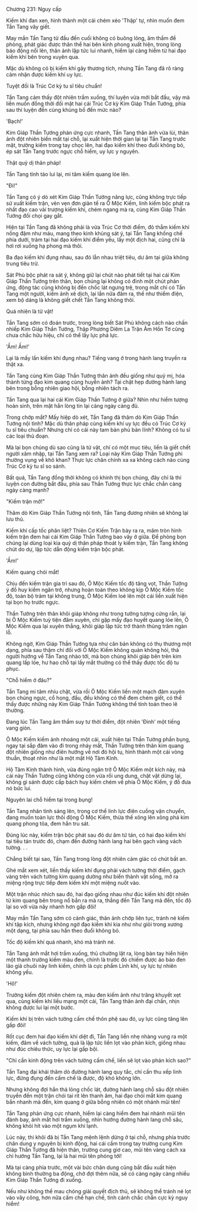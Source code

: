 




Chương 231: Nguy cấp


Kiếm khí đan xen, hình thành một cái chém xéo 'Thập' tự, nhìn muốn đem Tần Tang vây giết.

May mắn Tần Tang từ đầu đến cuối không có buông lỏng, âm thầm đề phòng, phát giác được thân thể hai bên kình phong xuất hiện, trong lòng báo động nổi lên, thân ảnh lập tức lui nhanh, hiểm lại càng hiểm từ hai đạo kiếm khí bên trong xuyên qua.

Mặc dù không có bị kiếm khí gây thương tích, nhưng Tần Tang đã rõ ràng cảm nhận được kiếm khí uy lực.

Tuyệt đối là Trúc Cơ kỳ tu sĩ tiêu chuẩn!

Tần Tang cảm thấy đột nhiên trầm xuống, thí luyện vừa mới bắt đầu, vậy mà liền muốn đồng thời đối mặt hai cái Trúc Cơ kỳ Kim Giáp Thần Tướng, phía sau thí luyện đến cùng khủng bố đến mức nào?

'Bạch!'

Kim Giáp Thần Tướng phản ứng cực nhanh, Tần Tang thân ảnh vừa lùi, thân ảnh đột nhiên biến mất tại chỗ, lại xuất hiện thời gian lại tại Tần Tang trước mặt, trường kiếm trong tay chọc lên, hai đạo kiếm khí theo đuổi không bỏ, ép sát Tần Tang trước ngực chỗ hiểm, uy lực y nguyên.

Thật quỷ dị thân pháp!

Tần Tang tỉnh táo lui lại, mi tâm kiếm quang lóe lên.

"Đi!"

Tần Tang có ý dò xét Kim Giáp Thần Tướng năng lực, cũng không trực tiếp sử xuất kiếm trận, vẻn vẹn đơn giản tế ra Ô Mộc Kiếm, linh kiếm bộc phát ra nhất đạo cao vài trượng kiếm khí, chém ngang mà ra, cùng Kim Giáp Thần Tướng đối chọi gay gắt.

Hiện tại Tần Tang đã không phải là vừa Trúc Cơ thời điểm, đỏ thẫm kiếm khí nồng đậm như máu, mang theo kinh khủng sát ý, tại Tần Tang khống chế phía dưới, trảm tại hai đạo kiếm khí điểm yếu, lấy một địch hai, cũng chỉ là hơi rơi xuống hạ phong mà thôi.

Ba đạo kiếm khí đụng nhau, sau đó lẫn nhau triệt tiêu, dư âm tại giữa không trung tiêu trừ.

Sát Phù bộc phát ra sát ý, không giữ lại chút nào phát tiết tại hai cái Kim Giáp Thần Tướng trên thân, bọn chúng lại không có đinh một chút phản ứng, động tác cũng không bị đến chốc lát ngưng trệ, trong mắt chỉ có Tần Tang một người, kiếm ảnh xê dịch, lại lần nữa đâm ra, thế như thiểm điện, xem bộ dáng là không giết chết Tần Tang không thôi.

Quả nhiên là tử vật!

Tần Tang sớm có đoán trước, trong lòng biết Sát Phù không cách nào chấn nhiếp Kim Giáp Thần Tướng, Thập Phương Diêm La Trận Âm Hồn Tơ cũng chưa chắc hữu hiệu, chỉ có thể lấy lực phá lực.

'Ầm! Ầm!'

Lại là mấy lần kiếm khí đụng nhau? Tiếng vang ở trong hành lang truyền ra thật xa.

Tần Tang cùng Kim Giáp Thần Tướng thân ảnh đều giống như quỷ mị, hóa thành từng đạo kim quang cùng huyễn ảnh? Tại chật hẹp đường hành lang bên trong bỗng nhiên giao hội, bỗng nhiên tách ra.

Tần Tang qua lại hai cái Kim Giáp Thần Tướng ở giữa? Nhìn như hiểm tượng hoàn sinh, trên mặt hắn lòng tin lại càng ngày càng đủ.

Trong chớp mắt? Mấy hiệp dò xét, Tần Tang đã thăm dò Kim Giáp Thần Tướng nội tình? Mặc dù thân pháp cùng kiếm khí uy lực đều có Trúc Cơ kỳ tu sĩ tiêu chuẩn? Nhưng chỉ có cái này tam bản phủ bản lĩnh? Không có tu sĩ các loại thủ đoạn.

Mà lại bọn chúng dù sao cũng là tử vật, chỉ có một mục tiêu, liền là giết chết người xâm nhập, tại Tần Tang xem ra? Loại này Kim Giáp Thần Tướng phi thường vụng về khô khan? Thực lực chân chính xa xa không cách nào cùng Trúc Cơ kỳ tu sĩ so sánh.

Bất quá, Tần Tang đồng thời không có khinh thị bọn chúng, đây chỉ là thí luyện con đường bắt đầu, phía sau Thần Tướng thực lực chắc chắn càng ngày càng mạnh?

"Kiếm trận mở!"

Thăm dò Kim Giáp Thần Tướng nội tình, Tần Tang đương nhiên sẽ không lại lưu thủ.

Kiếm khí cấp tốc phân liệt? Thiên Cơ Kiếm Trận bày ra ra, mâm tròn hình kiếm trận đem hai cái Kim Giáp Thần Tướng bao vây ở giữa. Để phòng bọn chúng lại dùng loại kia quỷ dị thân pháp thoát ly kiếm trận, Tần Tang không chút do dự, lập tức dẫn động kiếm trận bộc phát.

'Ầm!'

Kiếm quang chói mắt!

Chịu đến kiếm trận gia trì sau đó, Ô Mộc Kiếm tốc độ tăng vọt, Thần Tướng ý đồ huy kiếm ngăn trở, nhưng hoàn toàn theo không kịp Ô Mộc Kiếm tốc độ, toàn bộ trảm tại không trung, Ô Mộc Kiếm loé lên một cái liền xuất hiện tại bọn họ trước ngực.

Thần Tướng trên thân khôi giáp không như trong tưởng tượng cứng rắn, lại bị Ô Mộc Kiếm tuỳ tiện đâm xuyên, chỉ gặp mấy đạo huyết quang lóe lên, Ô Mộc Kiếm qua lại xuyên thẳng, khôi giáp lập tức trở thành thủng trăm ngàn lỗ.

Không ngờ, Kim Giáp Thần Tướng tựa như căn bản không có thụ thương một dạng, phía sau thậm chí đối với Ô Mộc Kiếm không quản không hỏi, thả người hướng về Tần Tang nhào tới, mà bọn chúng khôi giáp bên trên kim quang lấp lóe, hư hao chỗ tại lấy mắt thường có thể thấy được tốc độ tu phục.

"Chỗ hiểm ở đâu?"

Tần Tang mi tâm nhíu chặt, vừa rồi Ô Mộc Kiếm liền một mạch đâm xuyên bọn chúng ngực, cổ họng, đầu, đều không có thể đem chém giết, có thể thấy được những này Kim Giáp Thần Tướng không thể tính toán theo lẽ thường.

Đang lúc Tần Tang âm thầm suy tư thời điểm, đột nhiên 'Đinh' một tiếng vang giòn.

Ô Mộc Kiếm kiếm ảnh nhoáng một cái, xuất hiện tại Thần Tướng phần bụng, ngay tại sắp đâm vào đi trong nháy mắt, Thần Tướng trên thân kim quang đột nhiên giống như điên hướng về nơi đó hội tụ, hình thành một cái vòng thuẫn, thoạt nhìn như là một mặt Hộ Tâm Kính.

Hộ Tâm Kính thành hình, vừa đúng ngăn trở Ô Mộc Kiếm một kích này, mà cái này Thần Tướng cũng không còn vừa rồi ung dung, chật vật dừng lại, không gì sánh được cấp bách huy kiếm chém về phía Ô Mộc Kiếm, ý đồ đưa nó bức lui.

Nguyên lai chỗ hiểm tại trong bụng!

Tần Tang nhãn tình sáng lên, trong cơ thể linh lực điên cuồng vận chuyển, đang muốn toàn lực thôi động Ô Mộc Kiếm, thừa thế xông lên xông phá kim quang phong tỏa, đem hắn tru sát.

Đúng lúc này, kiếm trận bộc phát sau đó dư âm tứ tán, có hai đạo kiếm khí tại tiêu tán trước đó, chạm đến đường hành lang hai bên gạch vàng vách tường. . .

Chẳng biết tại sao, Tần Tang trong lòng đột nhiên cảm giác có chút bất an.

Ghé mắt xem xét, liền thấy kiếm khí đụng phải vách tường thời điểm, gạch vàng trên vách tường kim quang dường như biến thành vật sống, mở ra miệng rộng trực tiếp đem kiếm khí một miệng nuốt vào.

Một trận nhúc nhích sau đó, hai đạo giống nhau như đúc kiếm khí đột nhiên từ kim quang bên trong nổ bắn ra mà ra, thẳng đến Tần Tang mà đến, tốc độ lại so với vừa nãy nhanh hơn gấp đôi!

May mắn Tần Tang sớm có cảnh giác, thân ảnh chớp liên tục, tránh né kiếm khí tập kích, nhưng không ngờ đạo kiếm khí kia như như giòi trong xương một dạng, tại phía sau hắn theo đuổi không bỏ.

Tốc độ kiếm khí quá nhanh, khó mà tránh né.

Tần Tang ánh mắt hơi trầm xuống, thủ chưởng lật ra, lòng bàn tay hiển hiện một thanh trường kiếm màu đen, chính là trước đó chiếm được áo bào đen lão giả chuôi này linh kiếm, chính là cực phẩm Linh khí, uy lực tự nhiên không yếu.

'Hô!'

Trường kiếm đột nhiên chém ra, màu đen kiếm ảnh như trăng khuyết xẹt qua, cùng kiếm khí liều mạng một cái, Tần Tang thân ảnh đại chấn, nhịn không được lui lại một bước.

Kiếm khí bị trên vách tường cấm chế thôn phệ sau đó, uy lực cũng tăng lên gấp đôi!

Rốt cục đem hai đạo kiếm khí diệt đi, Tần Tang liền nhẹ nhàng vung ra một kiếm, đâm về vách tường, quả là lập tức liền lọt vào phản kích, giống nhau như đúc chiêu thức, uy lực lại gấp bội.

"Chỉ cần kinh động trên vách tường cấm chế, liền sẽ lọt vào phản kích sao?"

Tần Tang đại khái thăm dò đường hành lang quy tắc, chỉ cần thu xếp linh lực, đừng đụng đến cấm chế là được, độ khó không lớn.

Nhưng không đợi hắn thả lỏng chốc lát, đường hành lang chỗ sâu đột nhiên truyền đến một trận chói tai rít lên thanh âm, hai đạo chói mắt kim quang bắn nhanh mà đến, kim quang ở giữa bỗng nhiên có một nhánh mũi tên!

Tần Tang phản ứng cực nhanh, hiểm lại càng hiểm đem hai nhánh mũi tên đánh bay, ánh mắt hơi trầm xuống, nhìn hướng đường hành lang chỗ sâu, không khỏi hít vào một ngụm khí lạnh.

Lúc này, thi khôi đã bị Tần Tang mệnh lệnh dừng ở tại chỗ, nhưng phía trước chân dung y nguyên bị kinh động, hai cái cầm trong tay trường cung Kim Giáp Thần Tướng đã hiện thân, trường cung giơ cao, mũi tên vàng cách xa chỉ hướng Tần Tang, lại là hai mũi tên phóng tới!

Mà tại càng phía trước, một vài bức chân dung cũng bắt đầu xuất hiện không bình thường ba động, chờ đợi thêm nữa, sẽ có càng ngày càng nhiều Kim Giáp Thần Tướng đi xuống.

Nếu như không thể mau chóng giải quyết địch thủ, sẽ không thể tránh né lọt vào vây công, hơn nữa cấm chế hạn chế, tình cảnh chắc chắn cực kỳ nguy hiểm!




